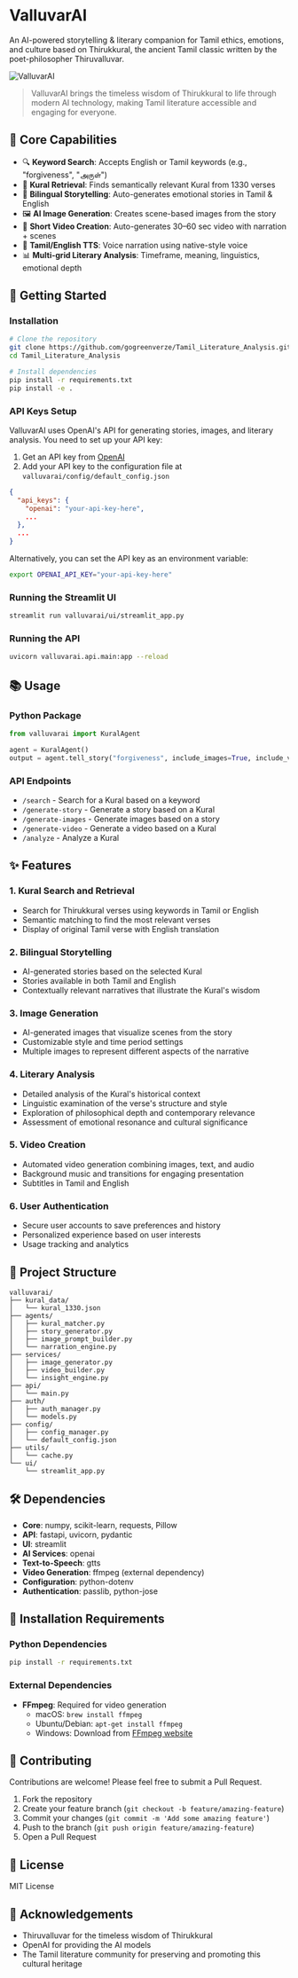# ValluvarAI

An AI-powered storytelling & literary companion for Tamil ethics, emotions, and culture based on Thirukkural, the ancient Tamil classic written by the poet-philosopher Thiruvalluvar.

![ValluvarAI](https://github.com/gogreenverze/Tamil_Literature_Analysis/raw/master/docs/images/valluvarai_logo.png)

> ValluvarAI brings the timeless wisdom of Thirukkural to life through modern AI technology, making Tamil literature accessible and engaging for everyone.

## 🧠 Core Capabilities

- 🔍 **Keyword Search**: Accepts English or Tamil keywords (e.g., "forgiveness", "அருள்")
- 📜 **Kural Retrieval**: Finds semantically relevant Kural from 1330 verses
- 📖 **Bilingual Storytelling**: Auto-generates emotional stories in Tamil & English
- 🖼️ **AI Image Generation**: Creates scene-based images from the story
- 🎥 **Short Video Creation**: Auto-generates 30–60 sec video with narration + scenes
- 🔡 **Tamil/English TTS**: Voice narration using native-style voice
- 📊 **Multi-grid Literary Analysis**: Timeframe, meaning, linguistics, emotional depth

## 🚀 Getting Started

### Installation

```bash
# Clone the repository
git clone https://github.com/gogreenverze/Tamil_Literature_Analysis.git
cd Tamil_Literature_Analysis

# Install dependencies
pip install -r requirements.txt
pip install -e .
```

### API Keys Setup

ValluvarAI uses OpenAI's API for generating stories, images, and literary analysis. You need to set up your API key:

1. Get an API key from [OpenAI](https://platform.openai.com/)
2. Add your API key to the configuration file at `valluvarai/config/default_config.json`

```json
{
  "api_keys": {
    "openai": "your-api-key-here",
    ...
  },
  ...
}
```

Alternatively, you can set the API key as an environment variable:

```bash
export OPENAI_API_KEY="your-api-key-here"
```

### Running the Streamlit UI

```bash
streamlit run valluvarai/ui/streamlit_app.py
```

### Running the API

```bash
uvicorn valluvarai.api.main:app --reload
```

## 📚 Usage

### Python Package

```python
from valluvarai import KuralAgent

agent = KuralAgent()
output = agent.tell_story("forgiveness", include_images=True, include_video=True)
```

### API Endpoints

- `/search` - Search for a Kural based on a keyword
- `/generate-story` - Generate a story based on a Kural
- `/generate-images` - Generate images based on a story
- `/generate-video` - Generate a video based on a Kural
- `/analyze` - Analyze a Kural

## ✨ Features

### 1. Kural Search and Retrieval
- Search for Thirukkural verses using keywords in Tamil or English
- Semantic matching to find the most relevant verses
- Display of original Tamil verse with English translation

### 2. Bilingual Storytelling
- AI-generated stories based on the selected Kural
- Stories available in both Tamil and English
- Contextually relevant narratives that illustrate the Kural's wisdom

### 3. Image Generation
- AI-generated images that visualize scenes from the story
- Customizable style and time period settings
- Multiple images to represent different aspects of the narrative

### 4. Literary Analysis
- Detailed analysis of the Kural's historical context
- Linguistic examination of the verse's structure and style
- Exploration of philosophical depth and contemporary relevance
- Assessment of emotional resonance and cultural significance

### 5. Video Creation
- Automated video generation combining images, text, and audio
- Background music and transitions for engaging presentation
- Subtitles in Tamil and English

### 6. User Authentication
- Secure user accounts to save preferences and history
- Personalized experience based on user interests
- Usage tracking and analytics

## 📁 Project Structure

```
valluvarai/
├── kural_data/
│   └── kural_1330.json
├── agents/
│   ├── kural_matcher.py
│   ├── story_generator.py
│   ├── image_prompt_builder.py
│   └── narration_engine.py
├── services/
│   ├── image_generator.py
│   ├── video_builder.py
│   └── insight_engine.py
├── api/
│   └── main.py
├── auth/
│   ├── auth_manager.py
│   └── models.py
├── config/
│   ├── config_manager.py
│   └── default_config.json
├── utils/
│   └── cache.py
└── ui/
    └── streamlit_app.py
```

## 🛠️ Dependencies

- **Core**: numpy, scikit-learn, requests, Pillow
- **API**: fastapi, uvicorn, pydantic
- **UI**: streamlit
- **AI Services**: openai
- **Text-to-Speech**: gtts
- **Video Generation**: ffmpeg (external dependency)
- **Configuration**: python-dotenv
- **Authentication**: passlib, python-jose

## 💾 Installation Requirements

### Python Dependencies
```bash
pip install -r requirements.txt
```

### External Dependencies
- **FFmpeg**: Required for video generation
  - macOS: `brew install ffmpeg`
  - Ubuntu/Debian: `apt-get install ffmpeg`
  - Windows: Download from [FFmpeg website](https://ffmpeg.org/download.html)

## 💬 Contributing

Contributions are welcome! Please feel free to submit a Pull Request.

1. Fork the repository
2. Create your feature branch (`git checkout -b feature/amazing-feature`)
3. Commit your changes (`git commit -m 'Add some amazing feature'`)
4. Push to the branch (`git push origin feature/amazing-feature`)
5. Open a Pull Request

## 📄 License

MIT License

## 👏 Acknowledgements

- Thiruvalluvar for the timeless wisdom of Thirukkural
- OpenAI for providing the AI models
- The Tamil literature community for preserving and promoting this cultural heritage
